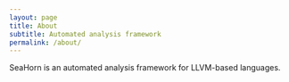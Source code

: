 ```yaml
---
layout: page
title: About
subtitle: Automated analysis framework
permalink: /about/
---
```


SeaHorn is an automated analysis framework for LLVM-based languages. 
